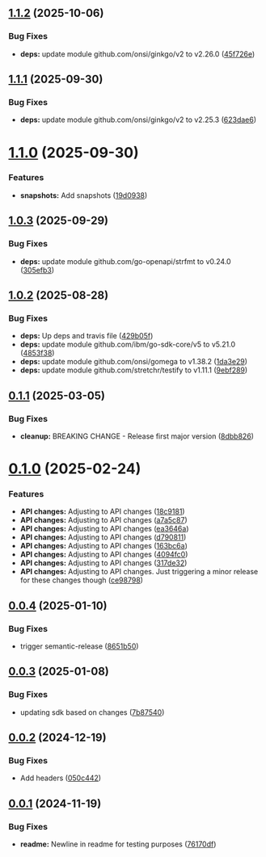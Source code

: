 ## [1.1.2](https://github.com/IBM/sds-go-sdk/compare/v1.1.1...v1.1.2) (2025-10-06)


### Bug Fixes

* **deps:** update module github.com/onsi/ginkgo/v2 to v2.26.0 ([45f726e](https://github.com/IBM/sds-go-sdk/commit/45f726ea6af5c840849140e08124e5497c3d4ce5))

## [1.1.1](https://github.com/IBM/sds-go-sdk/compare/v1.1.0...v1.1.1) (2025-09-30)


### Bug Fixes

* **deps:** update module github.com/onsi/ginkgo/v2 to v2.25.3 ([623dae6](https://github.com/IBM/sds-go-sdk/commit/623dae6a1fcf6afe3f2a8ab3c5d44b74b40bbbd5))

# [1.1.0](https://github.com/IBM/sds-go-sdk/compare/v1.0.3...v1.1.0) (2025-09-30)


### Features

* **snapshots:** Add snapshots ([19d0938](https://github.com/IBM/sds-go-sdk/commit/19d0938770d5b669a5768853459df5320c7b9837))

## [1.0.3](https://github.com/IBM/sds-go-sdk/compare/v1.0.2...v1.0.3) (2025-09-29)


### Bug Fixes

* **deps:** update module github.com/go-openapi/strfmt to v0.24.0 ([305efb3](https://github.com/IBM/sds-go-sdk/commit/305efb3e49b63adae0346a514c790b62bf408913))

## [1.0.2](https://github.com/IBM/sds-go-sdk/compare/v1.0.1...v1.0.2) (2025-08-28)


### Bug Fixes

* **deps:** Up deps and travis file ([429b05f](https://github.com/IBM/sds-go-sdk/commit/429b05f0e98f601cde7d643dd23821dea9be8962))
* **deps:** update module github.com/ibm/go-sdk-core/v5 to v5.21.0 ([4853f38](https://github.com/IBM/sds-go-sdk/commit/4853f38e29f5c186fa72f9b09deaa3107135d006))
* **deps:** update module github.com/onsi/gomega to v1.38.2 ([1da3e29](https://github.com/IBM/sds-go-sdk/commit/1da3e295b106a174728d80baa3bf3026b765254f))
* **deps:** update module github.com/stretchr/testify to v1.11.1 ([9ebf289](https://github.com/IBM/sds-go-sdk/commit/9ebf28975732b4aa5cbd658eb0d1fc8c87fc177b))

## [0.1.1](https://github.com/IBM/sds-go-sdk/compare/v0.1.0...v0.1.1) (2025-03-05)


### Bug Fixes

* **cleanup:** BREAKING CHANGE - Release first major version ([8dbb826](https://github.com/IBM/sds-go-sdk/commit/8dbb826ab1f7a549dcaf696e5430cf72c3fb1477))

# [0.1.0](https://github.com/IBM/sds-go-sdk/compare/v0.0.4...v0.1.0) (2025-02-24)


### Features

* **API changes:** Adjusting to API changes ([18c9181](https://github.com/IBM/sds-go-sdk/commit/18c91818beaa531f30fff5108bf64d3e0bf6d8c1))
* **API changes:** Adjusting to API changes ([a7a5c87](https://github.com/IBM/sds-go-sdk/commit/a7a5c87d1a0ab0703bd3750528e01f7c473ecefa))
* **API changes:** Adjusting to API changes ([ea3646a](https://github.com/IBM/sds-go-sdk/commit/ea3646abe257a097cc770e763209db53256c29f8))
* **API changes:** Adjusting to API changes ([d790811](https://github.com/IBM/sds-go-sdk/commit/d790811774c0bdd1a8a5960d375569c7cc2761b7))
* **API changes:** Adjusting to API changes ([163bc6a](https://github.com/IBM/sds-go-sdk/commit/163bc6a995a4e69c9b5dac3a138e9925e0deae52))
* **API changes:** Adjusting to API changes ([4094fc0](https://github.com/IBM/sds-go-sdk/commit/4094fc0e8f3829b5fb3d836e6d10ada891117475))
* **API changes:** Adjusting to API changes ([317de32](https://github.com/IBM/sds-go-sdk/commit/317de320404528034b26d69fc8a3359cd4cefc6d))
* **API changes:** Adjusting to API changes. Just triggering a minor release for these changes though ([ce98798](https://github.com/IBM/sds-go-sdk/commit/ce987981390a498d34cd3795459cf6c779c906a9))

## [0.0.4](https://github.com/IBM/sds-go-sdk/compare/v0.0.3...v0.0.4) (2025-01-10)


### Bug Fixes

* trigger semantic-release ([8651b50](https://github.com/IBM/sds-go-sdk/commit/8651b50c77b65c3fa82f04a1a0832ee5a5f2440d))

## [0.0.3](https://github.com/IBM/sds-go-sdk/compare/v0.0.2...v0.0.3) (2025-01-08)


### Bug Fixes

* updating sdk based on changes ([7b87540](https://github.com/IBM/sds-go-sdk/commit/7b87540ec0fd1cac3252d21f6e5ce21616b8c1e0))

## [0.0.2](https://github.com/IBM/sds-go-sdk/compare/v0.0.1...v0.0.2) (2024-12-19)


### Bug Fixes

* Add headers ([050c442](https://github.com/IBM/sds-go-sdk/commit/050c44269e248554f7333968826ccb2d8bf7e3b6))

## [0.0.1](https://github.com/IBM/sds-go-sdk/compare/v0.0.0...v0.0.1) (2024-11-19)


### Bug Fixes

* **readme:** Newline in readme for testing purposes ([76170df](https://github.com/IBM/sds-go-sdk/commit/76170df5f21430017d2a8d4be7bfc59bb9b9fe3e))

